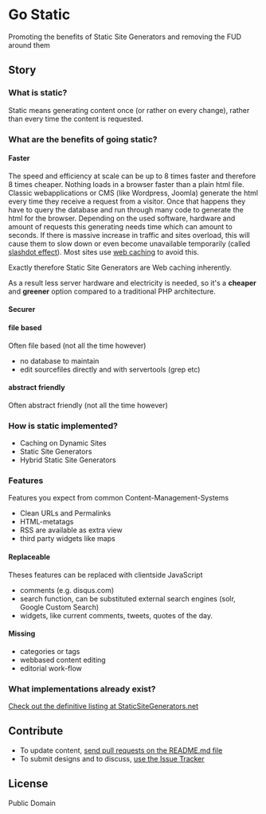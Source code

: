 # Go Static

Promoting the benefits of Static Site Generators and removing the FUD around them


## Story

### What is static?

Static means generating content once (or rather on every change), rather than every time the content is requested.


### What are the benefits of going static?

#### Faster

The speed and efficiency at scale can be up to 8 times faster and therefore 8 times cheaper.
Nothing loads in a browser faster than a plain html file.
Classic webapplications or CMS (like Wordpress, Joomla) generate the html every time they receive a request from a visitor. Once that happens they have to query the database and run through many code to generate the html for the browser. Depending on the used software, hardware and amount of requests this generating needs time which can amount to seconds.
If there is massive increase in traffic and sites overload, this will cause them to slow down or even become unavailable temporarily (called [slashdot effect](https://en.wikipedia.org/wiki/Slashdot_effect)). Most sites use [web caching](https://en.wikipedia.org/wiki/Web_cache) to avoid this.

Exactly therefore Static Site Generators are Web caching inherently.

As a result less server hardware and electricity is needed, so it's a __cheaper__ and __greener__ option compared to a traditional PHP architecture.

<!--
##### Benchmarks
-->

#### Securer

#### file based

Often file based (not all the time however)
  - no database to maintain
  - edit sourcefiles directly and with servertools (grep etc)

#### abstract friendly

Often abstract friendly (not all the time however)


### How is static implemented?

- Caching on Dynamic Sites
- Static Site Generators
- Hybrid Static Site Generators

### Features

Features you expect from common Content-Management-Systems

- Clean URLs and Permalinks 
- HTML-metatags
- RSS are available as extra view 
- third party widgets like maps

#### Replaceable

Theses features can be replaced with clientside JavaScript

- comments (e.g. disqus.com)
- search function, can be substituted external search engines (solr, Google Custom Search)  
- widgets, like current comments, tweets, quotes of the day.

#### Missing

- categories or tags
- webbased content editing
- editorial work-flow

### What implementations already exist?

[Check out the definitive listing at StaticSiteGenerators.net](http://staticsitegenerators.net)



## Contribute

- To update content, [send pull requests on the README.md file](https://github.com/bevry/gostatic/edit/master/README.md)
- To submit designs and to discuss, [use the Issue Tracker](https://github.com/bevry/gostatic/issues)


## License

Public Domain

